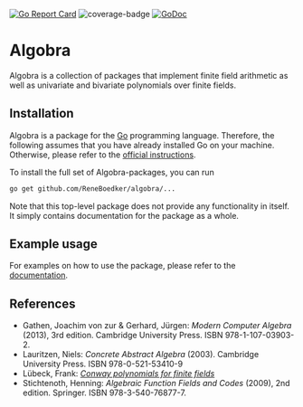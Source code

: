 [![Go Report Card](https://goreportcard.com/badge/github.com/ReneBoedker/algobra)](https://goreportcard.com/report/github.com/ReneBoedker/algobra)
![coverage-badge](https://img.shields.io/badge/coverage-92.9%25-brightgreen?cacheSeconds=86400&style=flat)
[![GoDoc](https://godoc.org/github.com/ReneBoedker/algobra?status.svg)](https://godoc.org/github.com/ReneBoedker/algobra)

# Algobra
Algobra is a collection of packages that implement finite field arithmetic as well as univariate and bivariate polynomials over finite fields.

## Installation
Algobra is a package for the [Go](https://golang.org/) programming language. Therefore, the following assumes that you have already installed Go on your machine. Otherwise, please refer to the [official instructions](https://golang.org/doc/install).

To install the full set of Algobra-packages, you can run
```sh
go get github.com/ReneBoedker/algobra/...
```
Note that this top-level package does not provide any functionality in itself. It simply contains documentation for the package as a whole.

## Example usage
For examples on how to use the package, please refer to the [documentation](https://godoc.org/github.com/ReneBoedker/algobra).

## References
* Gathen, Joachim von zur &amp; Gerhard, Jürgen: _Modern Computer Algebra_ (2013), 3rd edition. Cambridge University Press. ISBN 978-1-107-03903-2.
* Lauritzen, Niels: _Concrete Abstract Algebra_ (2003). Cambridge University Press. ISBN 978-0-521-53410-9
* Lübeck, Frank: [_Conway polynomials for finite fields_](http://www.math.rwth-aachen.de/~Frank.Luebeck/data/ConwayPol/index.html?LANG=en)
* Stichtenoth, Henning: _Algebraic Function Fields and Codes_ (2009), 2nd edition. Springer. ISBN 978-3-540-76877-7.
